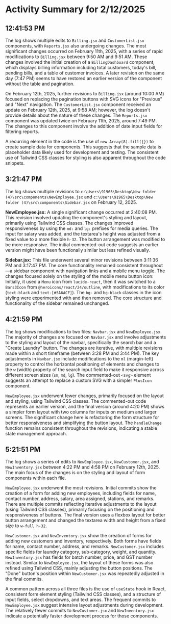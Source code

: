 # Activity Summary for 2/12/2025

## 12:41:53 PM
The log shows multiple edits to `Billing.jsx` and `CustomerList.jsx` components, with `Reports.jsx` also undergoing changes.  The most significant changes occurred on February 11th, 2025, with a series of rapid modifications to `Billing.jsx` between 9:50 AM and 9:51 AM.  These changes involved the initial creation of a `BillingDashboard` component, which displays billing information including total customers, today's bill, pending bills, and a table of customer invoices.  A later revision on the same day (7:47 PM) seems to have restored an earlier version of the component without the table and pagination.


On February 12th, 2025, further revisions to `Billing.jsx` (around 10:00 AM) focused on replacing the pagination buttons with SVG icons for "Previous" and "Next" navigation.  The `CustomerList.jsx` component received an update on February 12th, 2025, at 9:58 AM; however, the log doesn't provide details about the nature of these changes. The `Reports.jsx` component was updated twice on February 11th, 2025, around 7:49 PM. The changes to this component involve the addition of date input fields for filtering reports.


A recurring element in the code is the use of `new Array(8).fill({})` to create sample data for components.  This suggests that the sample data is placeholder data likely used for development and testing. The consistent use of Tailwind CSS classes for styling is also apparent throughout the code snippets.


## 3:21:47 PM
The log shows multiple revisions to `c:\Users\91965\Desktop\New folder (4)\src\components\NewEmployee.jsx` and `c:\Users\91965\Desktop\New folder (4)\src\components\Sidebar.jsx` on February 12, 2025.

**NewEmployee.jsx:**  A single significant change occurred at 2:40:08 PM. This revision involved updating the component's styling and layout, primarily using Tailwind CSS classes.  The changes improved responsiveness by using the `md:` and `lg:` prefixes for media queries.  The input for salary was added, and the textarea's height was adjusted from a fixed value to a more flexible `h-32`.  The button arrangement was modified to be more responsive.  The initial commented-out code suggests an earlier version might have been functionally similar but less refined visually.

**Sidebar.jsx:** This file underwent several minor revisions between 3:11:36 PM and 3:17:47 PM.  The core functionality remained consistent throughout—a sidebar component with navigation links and a mobile menu toggle. The changes focused solely on the styling of the mobile menu button icon:  Initially,  it used a `Menu` icon from `lucide-react`,  then it was switched to a `Bars3Icon` from `@heroicons/react/24/outline`, with modifications to its color (`text-black` and `text-[#5A6ACF]`). The `bg-` and `bg-black` classes in the icon styling were experimented with and then removed.  The core structure and functionality of the sidebar remained unchanged.


## 4:21:59 PM
The log shows modifications to two files: `Navbar.jsx` and `NewEmployee.jsx`.  The majority of changes are focused on `Navbar.jsx` and involve adjustments to the styling and layout of the navbar, specifically the search bar and a "Create Laundry" button.  The changes are iterative, with multiple revisions made within a short timeframe (between 3:28 PM and 3:44 PM).  The key adjustments in `Navbar.jsx` include modifications to the `ml` (margin-left) property to control the horizontal positioning of elements and changes to the `w` (width) property of the search input field to make it responsive across different screen sizes (`sm`, `md`, `lg`). The commented-out `<svg>` element suggests an attempt to replace a custom SVG with a simpler `PlusIcon` component.


`NewEmployee.jsx` underwent fewer changes, primarily focused on the layout and styling, using Tailwind CSS classes.  The commented-out code represents an earlier version, and the final version (around 4:20 PM) shows a simpler form layout with two columns for inputs on medium and larger screens.  The significant change here is refactoring the form structure for better responsiveness and simplifying the button layout.  The `handleChange` function remains consistent throughout the revisions, indicating a stable state management approach.


## 5:21:51 PM
The log shows a series of edits to `NewEmployee.jsx`, `NewCustomer.jsx`, and `NewInventory.jsx` between 4:22 PM and 4:58 PM on February 12th, 2025.  The main focus of the changes is on the styling and layout of form components within each file.

`NewEmployee.jsx` underwent the most revisions.  Initial commits show the creation of a form for adding new employees, including fields for name, contact number, address, salary, area assigned, stations, and remarks.  There are multiple commits reflecting iterative adjustments to the layout (using Tailwind CSS classes), primarily focusing on the positioning and responsiveness of buttons. The final version uses a flexbox layout for better button arrangement and changed the textarea width and height from a fixed size to `w-full h-32`.


`NewCustomer.jsx` and `NewInventory.jsx`  show the creation of forms for adding new customers and inventory, respectively.  Both forms have fields for name, contact number, address, and remarks. `NewCustomer.jsx` includes specific fields for laundry category, sub-category, weight, and quantity.  `NewInventory.jsx` has fields for batch number, price, and GST number instead.  Similar to `NewEmployee.jsx`, the layout of these forms was also refined using Tailwind CSS, mainly adjusting the button positions. The "Done" button's position within `NewCustomer.jsx` was repeatedly adjusted in the final commits.


A common pattern across all three files is the use of `useState` hook in React,  consistent form element styling (Tailwind CSS classes), and a structure of input fields, select dropdowns, and text areas. The frequent commits to `NewEmployee.jsx` suggest intensive layout adjustments during development.  The relatively fewer commits to  `NewCustomer.jsx` and `NewInventory.jsx` indicate a potentially faster development process for those components.

